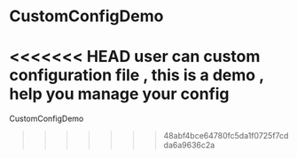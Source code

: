 # CustomConfigDemo
<<<<<<< HEAD
user can custom configuration file , this is a demo , help you manage your config
=======
CustomConfigDemo
>>>>>>> 48abf4bce64780fc5da1f0725f7cdda6a9636c2a
